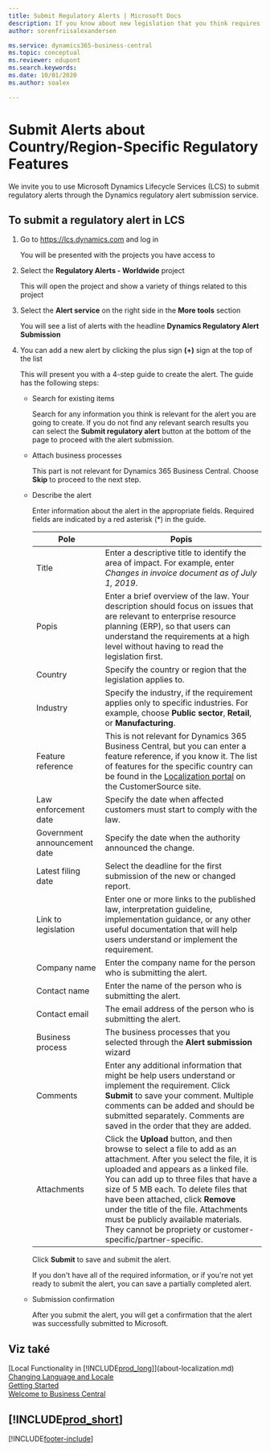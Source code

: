 ```yaml
---
title: Submit Regulatory Alerts | Microsoft Docs
description: If you know about new legislation that you think requires feature support in Business Central, you can follow this guide to submit a regulatory alert to the product team.
author: sorenfriisalexandersen

ms.service: dynamics365-business-central
ms.topic: conceptual
ms.reviewer: edupont
ms.search.keywords:
ms.date: 10/01/2020
ms.author: soalex

---
```

# Submit Alerts about Country/Region-Specific Regulatory Features

We invite you to use Microsoft Dynamics Lifecycle Services (LCS) to submit regulatory alerts through the Dynamics regulatory alert submission service.

## To submit a regulatory alert in LCS

1. Go to https://lcs.dynamics.com and log in

   You will be presented with the projects you have access to

2. Select the **Regulatory Alerts - Worldwide** project

   This will open the project and show a variety of things related to this project

3. Select the **Alert service** on the right side in the **More tools** section

   You will see a list of alerts with the headline **Dynamics Regulatory Alert Submission**

4. You can add a new alert by clicking the plus sign **(+)** sign at the top of the list

   This will present you with a 4-step guide to create the alert. The guide has the following steps:
   - Search for existing items

      Search for any information you think is relevant for the alert you are going to create. If you do not find any relevant search results you can select the **Submit regulatory alert** button at the bottom of the page to proceed with the alert submission.
   - Attach business processes

      This part is not relevant for Dynamics 365 Business Central. Choose **Skip** to proceed to the next step.
   - Describe the alert

      Enter information about the alert in the appropriate fields. Required fields are indicated by a red asterisk (\*) in the guide.

      | Pole | Popis |
      |-------------|------------------------------------------|
      | Title | Enter a descriptive title to identify the area of impact. For example, enter *Changes in invoice document as of July 1, 2019*. |
      | Popis | Enter a brief overview of the law. Your description should focus on issues that are relevant to enterprise resource planning (ERP), so that users can understand the requirements at a high level without having to read the legislation first. |
      | Country | Specify the country or region that the legislation applies to. |
      | Industry | Specify the industry, if the requirement applies only to specific industries. For example, choose **Public sector**, **Retail**, or **Manufacturing**. |
      | Feature reference | This is not relevant for Dynamics 365 Business Central, but you can enter a feature reference, if you know it. The list of features for the specific country can be found in the [Localization portal](https://docs.microsoft.com/dynamics/s-e/) on the CustomerSource site. |
      | Law enforcement date | Specify the date when affected customers must start to comply with the law. |
      | Government announcement date | Specify the date when the authority announced the change. |
      | Latest filing date | Select the deadline for the first submission of the new or changed report. |
      | Link to legislation | Enter one or more links to the published law, interpretation guideline, implementation guidance, or any other useful documentation that will help users understand or implement the requirement. |
      | Company name | Enter the company name for the person who is submitting the alert. |
      | Contact name | Enter the name of the person who is submitting the alert. |
      | Contact email | The email address of the person who is submitting the alert. |
      | Business process | The business processes that you selected through the **Alert submission** wizard |
      | Comments | Enter any additional information that might be help users understand or implement the requirement. Click **Submit** to save your comment. Multiple comments can be added and should be submitted separately. Comments are saved in the order that they are added. |
      | Attachments | Click the **Upload** button, and then browse to select a file to add as an attachment. After you select the file, it is uploaded and appears as a linked file. You can add up to three files that have a size of 5 MB each. To delete files that have been attached, click **Remove** under the title of the file. Attachments must be publicly available materials. They cannot be propriety or customer-specific/partner-specific. |

      Click **Submit** to save and submit the alert.

      If you don't have all of the required information, or if you're not yet ready to submit the alert, you can save a partially completed alert.

   - Submission confirmation

      After you submit the alert, you will get a confirmation that the alert was successfully submitted to Microsoft.

## Viz také

[Local Functionality in [!INCLUDE[prod_long](includes/prod_long.md)]](about-localization.md)  
[Changing Language and Locale](about-locale-language.md)  
[Getting Started](product-get-started.md)  
[Welcome to Business Central](index.md)

## [!INCLUDE[prod_short](includes/free_trial_md.md)]


[!INCLUDE[footer-include](includes/footer-banner.md)]
